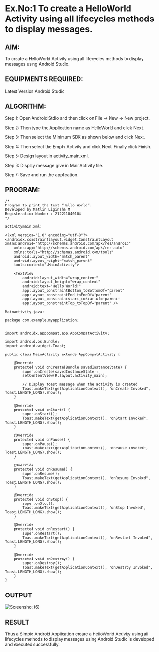 # Ex.No:1 To create a HelloWorld Activity using all lifecycles methods to display messages.


## AIM:

To create a HelloWorld Activity using all lifecycles methods to display messages using Android Studio.

## EQUIPMENTS REQUIRED:

Latest Version Android Studio

## ALGORITHM:

Step 1: Open Android Stdio and then click on File -> New -> New project.

Step 2: Then type the Application name as HelloWorld and click Next. 

Step 3: Then select the Minimum SDK as shown below and click Next.

Step 4: Then select the Empty Activity and click Next. Finally click Finish.

Step 5: Design layout in activity_main.xml.

Step 6: Display message give in MainActivity file.

Step 7: Save and run the application.

## PROGRAM:
```
/*
Program to print the text “Hello World”.
Developed by:Matlin Liginsha M
Registeration Number : 212221040104
*/
```
```
activitymain.xml:

<?xml version="1.0" encoding="utf-8"?>
<androidx.constraintlayout.widget.ConstraintLayout xmlns:android="http://schemas.android.com/apk/res/android"
    xmlns:app="http://schemas.android.com/apk/res-auto"
    xmlns:tools="http://schemas.android.com/tools"
    android:layout_width="match_parent"
    android:layout_height="match_parent"
    tools:context=".MainActivity">

    <TextView
        android:layout_width="wrap_content"
        android:layout_height="wrap_content"
        android:text="Hello World!"
        app:layout_constraintBottom_toBottomOf="parent"
        app:layout_constraintEnd_toEndOf="parent"
        app:layout_constraintStart_toStartOf="parent"
        app:layout_constraintTop_toTopOf="parent" />

Mainactivity.java:

package com.example.myapplication;


import androidx.appcompat.app.AppCompatActivity;

import android.os.Bundle;
import android.widget.Toast;

public class MainActivity extends AppCompatActivity {

    @Override
    protected void onCreate(Bundle savedInstanceState) {
        super.onCreate(savedInstanceState);
        setContentView(R.layout.activity_main);

        // Display toast message when the activity is created
        Toast.makeText(getApplicationContext(), "onCreate Invoked", Toast.LENGTH_LONG).show();
    }

    @Override
    protected void onStart() {
        super.onStart();
        Toast.makeText(getApplicationContext(), "onStart Invoked", Toast.LENGTH_LONG).show();
    }

    @Override
    protected void onPause() {
        super.onPause();
        Toast.makeText(getApplicationContext(), "onPause Invoked", Toast.LENGTH_LONG).show();
    }

    @Override
    protected void onResume() {
        super.onResume();
        Toast.makeText(getApplicationContext(), "onResume Invoked", Toast.LENGTH_LONG).show();
    }

    @Override
    protected void onStop() {
        super.onStop();
        Toast.makeText(getApplicationContext(), "onStop Invoked", Toast.LENGTH_LONG).show();
    }

    @Override
    protected void onRestart() {
        super.onRestart();
        Toast.makeText(getApplicationContext(), "onRestart Invoked", Toast.LENGTH_LONG).show();
    }

    @Override
    protected void onDestroy() {
        super.onDestroy();
        Toast.makeText(getApplicationContext(), "onDestroy Invoked", Toast.LENGTH_LONG).show();
    }
}

```

## OUTPUT

![Screenshot (6)](https://github.com/suryacse05/Mobile-Application-Development/assets/143495913/17936c74-4932-4135-991c-9b2df924b308)



## RESULT
Thus a Simple Android Application create a HelloWorld Activity using all lifecycles methods to display messages using Android Studio is developed and executed successfully.
